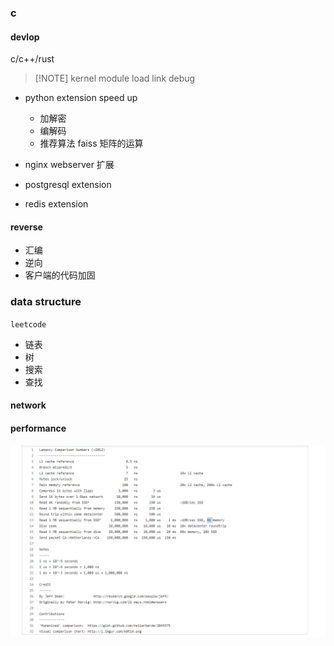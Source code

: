 
### c


#### devlop

c/c++/rust

> [!NOTE] kernel
> module
load
link
debug


- python extension  speed up
	- 加解密
	- 编解码
	- 推荐算法 faiss 矩阵的运算

- nginx  webserver 扩展
- postgresql extension
- redis extension

#### reverse

- 汇编
- 逆向
- 客户端的代码加固


### data structure

`leetcode`

- 链表
- 树
- 搜索
- 查找


#### network


#### performance

![](attach/img_v3_028s_ff330225-2fb0-43ac-82a9-71699625ea8g.jpg)